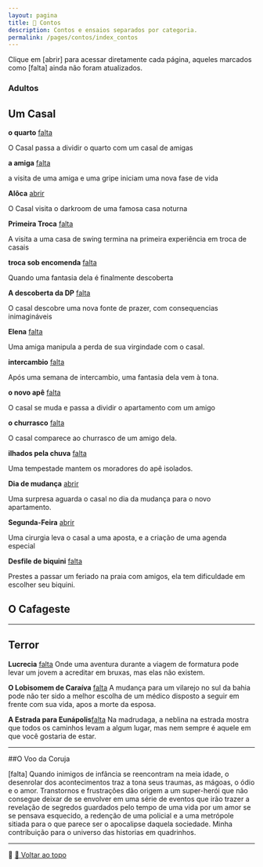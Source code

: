 ```yaml
---
layout: pagina
title: 📝 Contos
description: Contos e ensaios separados por categoria.
permalink: /pages/contos/index_contos
---
```


Clique em [abrir] para acessar diretamente cada página, aqueles marcados como [falta] ainda não foram atualizados.



### Adultos


## Um Casal

**o quarto** [falta](https://itxesco.github.io/pages/contos/quarto.html)

O Casal passa a dividir o quarto com um casal de amigas

**a amiga**  [falta](https://itxesco.github.io/pages/contos/depila.html)

a visita de uma amiga e uma gripe iniciam uma nova fase de vida

**Alôca**  [abrir](https://itxesco.github.io/pages/contos/adultos/aloca.html)  

O Casal visita o darkroom de uma famosa casa noturna  

**Primeira Troca** [falta](https://itxesco.github.io/pages/contos/enigma1.html)

A visita a uma casa de swing termina na primeira experiência em troca de casais

**troca sob encomenda**  [falta](https://itxesco.github.io/pages/contos/encomenda.html)

Quando uma fantasia dela é finalmente descoberta

**A descoberta da DP**  [falta](https://itxesco.github.io/pages/contos/depe.html)

O casal descobre uma nova fonte de prazer, com consequencias inimagináveis  

**Elena**  [falta](https://itxesco.github.io/pages/contos/elena.html)

Uma amiga manipula a perda de sua virgindade com o casal.

**intercambio** [falta](https://itxesco.github.io/pages/contos/intercambio.html)

Após uma semana de intercambio, uma fantasia dela vem à tona.  

**o novo apê** [falta](https://itxesco.github.io/pages/contos/ape.html)

O casal se muda e passa a dividir o apartamento com um amigo  

**o churrasco** [falta](https://itxesco.github.io/pages/contos/churras.html)

O casal comparece ao churrasco de um amigo dela.    

**ilhados pela chuva** [falta](https://itxesco.github.io/pages/contos/chuva.html)

Uma tempestade mantem os moradores do apê isolados.

**Dia de mudança** [abrir](https://itxesco.github.io/pages/contos/adultos/dia_de_mudanca.html)  

Uma surpresa aguarda o casal no dia da mudança para o novo apartamento.

**Segunda-Feira** [abrir](https://itxesco.github.io/pages/contos/adultos/segundaf.html)  

Uma cirurgia leva o casal a uma aposta, e a criação de uma agenda especial

**Desfile de biquini** [falta](https://itxesco.github.io/pages/contos/desfile.html)

Prestes a passar um feriado na praia com amigos, ela tem dificuldade em escolher seu biquini.   

## O Cafageste  


---

## Terror


**Lucrecia** [falta](https://itxesco.github.io/pages/contos/lucrecia.html)
Onde uma aventura durante a viagem de formatura pode levar um jovem a acreditar em bruxas, mas elas não existem.  

**O Lobisomem de Caraíva** [falta](https://itxesco.github.io/pages/contos/lobisomem.html)
A mudança para um vilarejo no sul da bahia pode não ter sido a melhor escolha de um médico disposto a seguir em frente com sua vida, apos a morte da esposa.

**A Estrada para Eunápolis**[falta](https://itxesco.github.io/pages/contos/estrada.html)
Na madrudaga, a neblina na estrada mostra que todos os caminhos levam a algum lugar, mas nem sempre é aquele em que você gostaria de estar.

---
##O Voo da Coruja  

  [falta] Quando inimigos de infância se reencontram na meia idade, o desenrolar dos acontecimentos traz a tona seus traumas, as mágoas, o ódio e o amor. Transtornos e frustrações dão origem a um super-herói que não consegue deixar de se envolver em uma série de eventos que irão trazer  a revelação de segredos guardados pelo tempo de uma vida por um amor se se pensava esquecido, a redenção de uma policial e a uma metrópole sitiada para o que parece ser o apocalipse daquela sociedade. Minha contribuição para o universo das historias em quadrinhos.

---

📌 [🔼 Voltar ao topo](#top)
